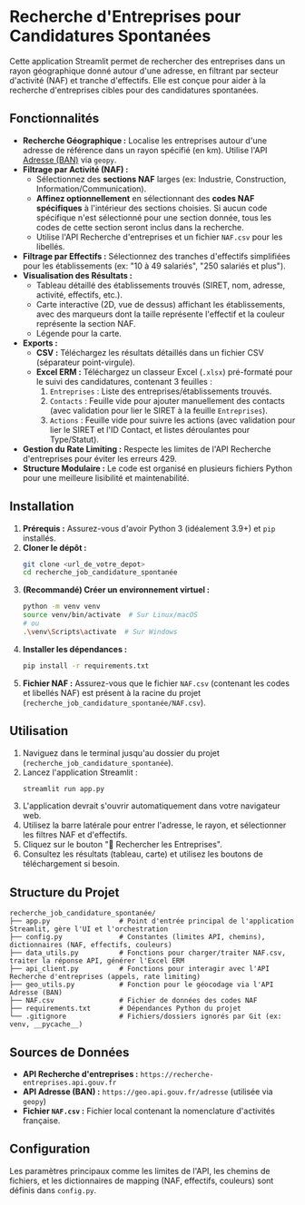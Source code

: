 # Recherche d'Entreprises pour Candidatures Spontanées

Cette application Streamlit permet de rechercher des entreprises dans un rayon géographique donné autour d'une adresse, en filtrant par secteur d'activité (NAF) et tranche d'effectifs. Elle est conçue pour aider à la recherche d'entreprises cibles pour des candidatures spontanées.

## Fonctionnalités

*   **Recherche Géographique :** Localise les entreprises autour d'une adresse de référence dans un rayon spécifié (en km). Utilise l'API [Adresse (BAN)](https://geo.api.gouv.fr/adresse) via `geopy`.
*   **Filtrage par Activité (NAF) :**
    *   Sélectionnez des **sections NAF** larges (ex: Industrie, Construction, Information/Communication).
    *   **Affinez optionnellement** en sélectionnant des **codes NAF spécifiques** à l'intérieur des sections choisies. Si aucun code spécifique n'est sélectionné pour une section donnée, tous les codes de cette section seront inclus dans la recherche.
    *   Utilise l'API Recherche d'entreprises et un fichier `NAF.csv` pour les libellés.
*   **Filtrage par Effectifs :** Sélectionnez des tranches d'effectifs simplifiées pour les établissements (ex: "10 à 49 salariés", "250 salariés et plus").
*   **Visualisation des Résultats :**
    *   Tableau détaillé des établissements trouvés (SIRET, nom, adresse, activité, effectifs, etc.).
    *   Carte interactive (2D, vue de dessus) affichant les établissements, avec des marqueurs dont la taille représente l'effectif et la couleur représente la section NAF.
    *   Légende pour la carte.
*   **Exports :**
    *   **CSV :** Téléchargez les résultats détaillés dans un fichier CSV (séparateur point-virgule).
    *   **Excel ERM :** Téléchargez un classeur Excel (`.xlsx`) pré-formaté pour le suivi des candidatures, contenant 3 feuilles :
        1.  `Entreprises` : Liste des entreprises/établissements trouvés.
        2.  `Contacts` : Feuille vide pour ajouter manuellement des contacts (avec validation pour lier le SIRET à la feuille `Entreprises`).
        3.  `Actions` : Feuille vide pour suivre les actions (avec validation pour lier le SIRET et l'ID Contact, et listes déroulantes pour Type/Statut).
*   **Gestion du Rate Limiting :** Respecte les limites de l'API Recherche d'entreprises pour éviter les erreurs 429.
*   **Structure Modulaire :** Le code est organisé en plusieurs fichiers Python pour une meilleure lisibilité et maintenabilité.

## Installation

1.  **Prérequis :** Assurez-vous d'avoir Python 3 (idéalement 3.9+) et `pip` installés.
2.  **Cloner le dépôt :**
    ```bash
    git clone <url_de_votre_depot>
    cd recherche_job_candidature_spontanée
    ```
3.  **(Recommandé) Créer un environnement virtuel :**
    ```bash
    python -m venv venv
    source venv/bin/activate  # Sur Linux/macOS
    # ou
    .\venv\Scripts\activate  # Sur Windows
    ```
4.  **Installer les dépendances :**
    ```bash
    pip install -r requirements.txt
    ```
5.  **Fichier NAF :** Assurez-vous que le fichier `NAF.csv` (contenant les codes et libellés NAF) est présent à la racine du projet (`recherche_job_candidature_spontanée/NAF.csv`).

## Utilisation

1.  Naviguez dans le terminal jusqu'au dossier du projet (`recherche_job_candidature_spontanée`).
2.  Lancez l'application Streamlit :
    ```bash
    streamlit run app.py
    ```
3.  L'application devrait s'ouvrir automatiquement dans votre navigateur web.
4.  Utilisez la barre latérale pour entrer l'adresse, le rayon, et sélectionner les filtres NAF et d'effectifs.
5.  Cliquez sur le bouton "🚀 Rechercher les Entreprises".
6.  Consultez les résultats (tableau, carte) et utilisez les boutons de téléchargement si besoin.

## Structure du Projet

```
recherche_job_candidature_spontanée/
├── app.py                 # Point d'entrée principal de l'application Streamlit, gère l'UI et l'orchestration
├── config.py              # Constantes (limites API, chemins), dictionnaires (NAF, effectifs, couleurs)
├── data_utils.py          # Fonctions pour charger/traiter NAF.csv, traiter la réponse API, générer l'Excel ERM
├── api_client.py          # Fonctions pour interagir avec l'API Recherche d'entreprises (appels, rate limiting)
├── geo_utils.py           # Fonction pour le géocodage via l'API Adresse (BAN)
├── NAF.csv                # Fichier de données des codes NAF
├── requirements.txt       # Dépendances Python du projet
└── .gitignore             # Fichiers/dossiers ignorés par Git (ex: venv, __pycache__)
```


## Sources de Données

*   **API Recherche d'entreprises :** `https://recherche-entreprises.api.gouv.fr`
*   **API Adresse (BAN) :** `https://geo.api.gouv.fr/adresse` (utilisée via `geopy`)
*   **Fichier `NAF.csv` :** Fichier local contenant la nomenclature d'activités française.

## Configuration

Les paramètres principaux comme les limites de l'API, les chemins de fichiers, et les dictionnaires de mapping (NAF, effectifs, couleurs) sont définis dans `config.py`.
